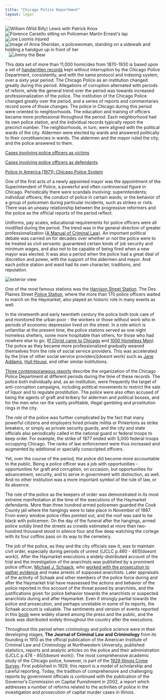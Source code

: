 ```yaml
---
title: "Chicago Police Department"
layout: legal
---
```


![William (Wild Billy) Lewis with Patrick Knox]()
![Florence Carsello sitting on Policeman Martin Ernest's lap]()
![Joe Loomis injured]()
![Image of Anna Sheridan, a policewoman, standing on a sidewalk and holding a handgun up in front of her]()
![]()
![]()
![]()
![Jimmy the Bear]()

This data set of more than 11,000 homicides from 1870-1930 is based upon a set of [handwritten records](/docs_fk/homicide/handwritten_cases.pdf) kept without interruption by the Chicago Police Department, consistently, and with the same protocol and indexing system, over a sixty year period. The Chicago Police as an institution changed greatly during this period. Allegations of corruption alternated with periods of reform, while the general trend over the period was towards increased professionalization of the police. The institution of the Chicago Police changed greatly over the period, and a series of reports and commentaries record some of those changes. The police in Chicago during this period were oriented to neighborhoods. The education and training of officers became more professional throughout the period. Each neighborhood had its own police station, and the individual records typically report the precinct number. The neighborhoods, in turn, were aligned with the political wards of the city. Aldermen were elected by wards and answered politically to their constituencies in wards. The aldermen and the mayor ruled the city, and the police answered to them.

[Cases involving police officers as victims](/database/?backToResults=1&police_vict=1&page=1)

[Cases involving police officers as defendants](/database/?backToResults=1&police_def=2&page=1)

[Police in America (1971): Chicago Police System](/docs_fk/homicide/vice/vice.02.pdf)

One of the first acts of a newly appointed mayor was the appointment of the Superintendent of Police, a powerful and often controversial figure in Chicago. Periodically there were scandals involving: superintendents; individual officers; the conduct of police in certain wards; or the behavior of a group of policemen during particular incidents, such as strikes or riots. There was an uneasy relationship between the progressive reformers and the police as the official reports of the period reflect.

Uniforms, pay scales, educational requirements for police officers were all modified during the period. The trend was in the general direction of greater professionalization ([A Manual of Criminal Law](/pubs/MCLCPP/)). An important political debate was carried on for decades over whether or not the police were to be treated as civil servants: guaranteed certain kinds of job security and minimum wages, and also not to be capable of being fired when a new mayor was elected. It was also a period when the police had a great deal of discretion and power, with the support of the aldermen and mayor. And each police station and ward had its own character, traditions, and reputation.

![exterior view](u/docs_fk/homicide/desPlaines2.jpg)

One of the most famous stations was the [Harrison Street Station](/images_fk/timeline/1900/large/200.jpg). The Des Plaines Street [Police Station](/docs_fk/homicide/desPlaines2.jpg), where the more than 170 police officers waited to march on the Haymarket, also played an historic role in many events as well.

In the nineteenth and early twentieth century the police both took care of and monitored the urban poor - the workers or those without work who in periods of economic depression lived on the street. In a role which is unfamiliar at the present time, the police stations served as one night homeless shelters, some more hospitable than others, for those who had nowhere else to go; ([If Christ came to Chicago](/pubs/ICCTC/) and [1000 Homeless Men](/pubs/homeless/)). The police as they became more professionalized gradually weaned themselves from the role of social service providers. This was accelerated by the [rise of other social service providers](doesnt work) such as [Jane Addams](https://hullhouse.uic.edu/hull/urbanexp/contents.htm), [Hull House](/historical/movements/hullhouse/), and other similar institutions.

[Three contemporaneous reports](/pubs/pia/) describe the organization of the Chicago Police Department at different periods during the time of these records. The police both individually and, as an institution, were frequently the target of anti-corruption campaigns, including political movements to restrict the sale of liquor and to regulate prostitution. The police were also often accused of being the agents of graft and bribery for aldermen and political bosses, and for the men who ran the vastly profitable, illegal gambling and prostitution rings in the city.

The role of the police was further complicated by the fact that many powerful citizens and employers hired private militia or Pinkertons as strike breakers, or simply as private security guards, and the city and state officials also periodically called in the national guard or federal troops to keep order. For example, the strike of 1877 ended with 5,000 federal troops occupying Chicago. The ranks of law enforcement were thus increased and augmented by additional or specially conscripted officers.

Yet, over the course of the period, the police did become more accountable to the public. Being a police officer was a job with opportunities - opportunities for graft and corruption, on occasion, but opportunities for advancement, security, and to serve in government with distinction, as well. And no other institution was a more important symbol of the rule of law, or its absence.

The role of the police as the keepers of order was demonstrated in its most extreme manifestation at the time of the executions of the Haymarket defendants. More than three hundred armed policemen guarded the Cook County jail where the hangings were to take place in November of 1887. From every window police rifles pointed out, and the roof was said to be black with policemen. On the day of the funeral after the hangings, armed police  solidly lined the streets as crowds estimated at more than two-hundred thousand stood in silence four and five deep watching the cortege with its four coffins pass on its way to the cemetery.

The job of the police, as they and the city officials saw it, was to maintain civil order, especially during periods of unrest ([JCLC p.460 - 461](doesnt work)). After the Haymarket executions a widely-distributed account of the trial and the investigation of the anarchists was published by a prominent police officer, [Michael J. Schaack](/database/55/pubs/Anarchy140/), who [worked with the prosecution to gather evidence](/docs_fk/homicide/AAA/Anarchy.11.pdf) and make arrests of supposed anarchists. Later appraisals of the activity of Schaak and other members of the police force during and after the Haymarket trial have reassessed the actions and behavior of the police reported in this account of the threat posed by anarchists, and the justifications given for police behavior towards the anarchists or suspected anarchists during and after Haymarket. Even if strongly partial towards the police and prosecution, and perhaps unreliable in some of its reports, the Schaak account is valuable. The sentiments and version of events reported in this [book](/pubs/anarchy/) were widely shared among the press and the public, and the book was distributed widely throughout the country after the executions.

Throughout this period when criminology and police science were in their developing stages, __The Journal of Criminal Law and Criminology__ from its founding in 1910 as the official publication of the American Institute of Criminal Law and Criminology at Northwestern University, published statistics, reports and analytic articles on the police and their administration ([JCLC p.478 - 85](doesnt work)). The most comprehensive academic study of the Chicago police, however, is part of the [1929 Illinois Crime Survey](/pubs/icc/). First published in 1929, this report is a model of scholarship and careful reporting. Today, the tradition of comprehensive and challenging reports by government officials is continued with the publication of the Governor’s Commission on Capital Punishment in 2002, a report which addresses a number of reforms related to the activities of police in the investigation and prosecution of capital murder cases in Illinois.
